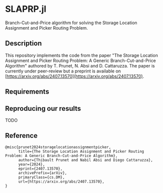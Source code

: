 # SLAPRP.jl

Branch-Cut-and-Price algorithm for solving the Storage Location Assignment and Picker Routing Problem.

## Description

This repository implements the code from the paper "The Storage Location Assignment and Picker Routing Problem: A Generic Branch-Cut-and-Price Algorithm" authored by T. Prunet, N. Absi and D. Cattaruzza. The paper is currently under peer-review but a preprint is available on [https://arxiv.org/abs/2407.13570](https://arxiv.org/abs/2407.13570). 

## Requirements

## Reproducing our results

TODO

## Reference

```
@misc{prunet2024storagelocationassignmentpicker,
      title={The Storage Location Assignment and Picker Routing Problem: A Generic Branch-Cut-and-Price Algorithm}, 
      author={Thibault Prunet and Nabil Absi and Diego Cattaruzza},
      year={2024},
      eprint={2407.13570},
      archivePrefix={arXiv},
      primaryClass={cs.DM},
      url={https://arxiv.org/abs/2407.13570}, 
}
```
